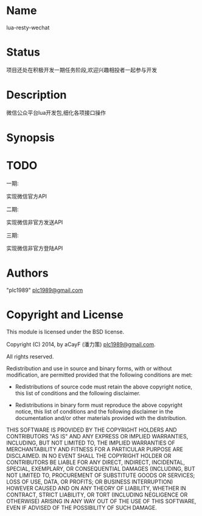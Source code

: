 Name
====

lua-resty-wechat

Status
======

项目还处在积极开发一期任务阶段,欢迎兴趣相投者一起参与开发

Description
===========

微信公众平台lua开发包,细化各项接口操作

Synopsis
========

TODO
====

一期:

实现微信官方API

二期:

实现微信非官方发送API

三期:

实现微信非官方登陆API

Authors
=======

"plc1989" <plc1989@gmail.com>

Copyright and License
=====================

This module is licensed under the BSD license.

Copyright (C) 2014, by aCayF (潘力策) <plc1989@gmail.com>.

All rights reserved.

Redistribution and use in source and binary forms, with or without modification, are permitted provided that the following conditions are met:

* Redistributions of source code must retain the above copyright notice, this list of conditions and the following disclaimer.

* Redistributions in binary form must reproduce the above copyright notice, this list of conditions and the following disclaimer in the documentation and/or other materials provided with the distribution.

THIS SOFTWARE IS PROVIDED BY THE COPYRIGHT HOLDERS AND CONTRIBUTORS "AS IS" AND ANY EXPRESS OR IMPLIED WARRANTIES, INCLUDING, BUT NOT LIMITED TO, THE IMPLIED WARRANTIES OF MERCHANTABILITY AND FITNESS FOR A PARTICULAR PURPOSE ARE DISCLAIMED. IN NO EVENT SHALL THE COPYRIGHT HOLDER OR CONTRIBUTORS BE LIABLE FOR ANY DIRECT, INDIRECT, INCIDENTAL, SPECIAL, EXEMPLARY, OR CONSEQUENTIAL DAMAGES (INCLUDING, BUT NOT LIMITED TO, PROCUREMENT OF SUBSTITUTE GOODS OR SERVICES; LOSS OF USE, DATA, OR PROFITS; OR BUSINESS INTERRUPTION) HOWEVER CAUSED AND ON ANY THEORY OF LIABILITY, WHETHER IN CONTRACT, STRICT LIABILITY, OR TORT (INCLUDING NEGLIGENCE OR OTHERWISE) ARISING IN ANY WAY OUT OF THE USE OF THIS SOFTWARE, EVEN IF ADVISED OF THE POSSIBILITY OF SUCH DAMAGE.

